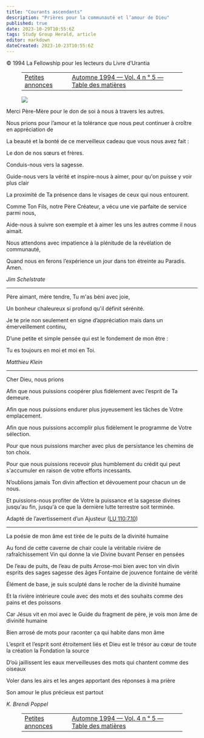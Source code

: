 ```yaml
---
title: "Courants ascendants"
description: "Prières pour la communauté et l’amour de Dieu"
published: true
date: 2023-10-29T10:55:6Z
tags: Study Group Herald, article
editor: markdown
dateCreated: 2023-10-23T10:55:6Z
---
```


<p class="v-card v-sheet theme--light grey lighten-3 px-2">© 1994 La Fellowship pour les lecteurs du Livre d’Urantia</p>
<figure class="table chapter-navigator">
  <table>
    <tbody>
      <tr>
        <td>
        <a href="/fr/article/Study_Group_Herald/Classifieds_4">
          <span class="mdi mdi-arrow-left-drop-circle"></span><span class="pl-2">Petites annonces</span>
        </a>
        </td>
        <td>
        <a href="/fr/index/articles_study_group_herald#automne-1994-vol-4-n-°-5">
          <span class="mdi mdi-book-open-variant"></span><span class="pl-2">Automne 1994 — Vol. 4 n ° 5 — Table des matières</span>
        </a>
        </td>
        <td>
        </td>
      </tr>
    </tbody>
  </table>
</figure>



<figure id="Figure_1" class="image urantiapedia">
<img src="/image/article/Study_Group_Herald/dove.jpg">
</figure>

Merci Père-Mère pour le
don de soi à nous à travers les autres.

Nous prions pour l’amour et la tolérance que nous 
peut continuer à croître en appréciation de

La beauté et la bonté de ce merveilleux 
cadeau que vous nous avez fait :

Le don de nos sœurs et frères.

Conduis-nous vers la sagesse.

Guide-nous vers la vérité et inspire-nous à aimer, 
pour qu'on puisse y voir plus clair

La proximité de Ta présence dans le 
visages de ceux qui nous entourent.

Comme Ton Fils, notre Père Créateur, a vécu 
une vie parfaite de service parmi nous,

Aide-nous à suivre son exemple et à aimer 
les uns les autres comme il nous aimait.

Nous attendons avec impatience 
à la plénitude de la révélation de 
communauté,

Quand nous en ferons l’expérience un jour dans 
ton étreinte au Paradis. Amen.

_Jim Schelstrate_

---

Père aimant, mère tendre,
Tu m'as béni avec joie,

Un bonheur chaleureux si profond qu'il définit 
sérénité.

Je te prie non seulement en signe d’appréciation 
mais dans un émerveillement continu,

D’une petite et simple pensée qui est 
le fondement de mon être :

Tu es toujours en moi et moi en Toi.

_Matthieu Klein_

---

Cher Dieu, nous prions

Afin que nous puissions coopérer plus fidèlement 
avec l’esprit de Ta demeure.

Afin que nous puissions endurer plus joyeusement 
les tâches de Votre emplacement.

Afin que nous puissions accomplir plus fidèlement 
le programme de Votre sélection.

Pour que nous puissions marcher avec plus de persistance 
les chemins de ton choix.

Pour que nous puissions recevoir plus humblement du crédit 
qui peut s'accumuler en raison de votre 
efforts incessants.

N’oublions jamais Ton divin 
affection et dévouement pour chacun 
un de nous.

Et puissions-nous profiter de Votre 
la puissance et la sagesse divines jusqu'au 
fin, jusqu'à ce que la dernière lutte terrestre soit terminée.

Adapté de l’avertissement d’un Ajusteur 
([LU 110:7.10](/fr/The_Urantia_Book/110#p7_10))

---
La poésie de mon âme est tirée de 
le puits de la divinité humaine

Au fond de cette caverne de chair coule 
la véritable rivière de rafraîchissement
Vin qui donne la vie
Divine buvant
Penser en pensées

De l’eau de puits, de l’eau de puits
Arrose-moi bien avec ton vin divin
esprits des sages
sagesse des âges
Fontaine de jouvence 
fontaine de vérité

Élément de base, je suis sculpté dans le 
rocher de la divinité humaine

Et la rivière intérieure coule avec 
des mots et des souhaits comme des pains et des poissons

Car Jésus vit en moi avec le 
Guide du fragment de père, je vois mon âme de 
divinité humaine

Bien arrosé de mots pour raconter ça 
qui habite dans mon âme

L’esprit et l’esprit sont étroitement liés 
et Dieu est le trésor au cœur 
de toute la création 
la Fondation 
la source

D’où jaillissent les eaux merveilleuses 
des mots qui chantent comme des oiseaux

Voler dans les airs et les anges 
apportant des réponses à ma prière

Son amour le plus précieux est partout

_K. Brendi Poppel_







<figure class="table chapter-navigator">
  <table>
    <tbody>
      <tr>
        <td>
        <a href="/fr/article/Study_Group_Herald/Classifieds_4">
          <span class="mdi mdi-arrow-left-drop-circle"></span><span class="pl-2">Petites annonces</span>
        </a>
        </td>
        <td>
        <a href="/fr/index/articles_study_group_herald#automne-1994-vol-4-n-°-5">
          <span class="mdi mdi-book-open-variant"></span><span class="pl-2">Automne 1994 — Vol. 4 n ° 5 — Table des matières</span>
        </a>
        </td>
        <td>
        </td>
      </tr>
    </tbody>
  </table>
</figure>
